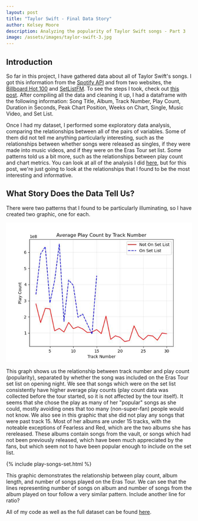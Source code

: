 ```yaml
---
layout: post
title: "Taylor Swift - Final Data Story"
author: Kelsey Moore
description: Analyzing the popularity of Taylor Swift songs - Part 3
image: /assets/images/taylor-swift-3.jpg
---
```


## Introduction

So far in this project, I have gathered data about all of Taylor Swift's songs. I got this information from the <a href="https://apilayer.com/marketplace/spotify-api#documentation-tab"> Spotify API</a> and from two websites, the <a href="https://www.billboard.com/artist/taylor-swift/chart-history/hsi/"> Billboard Hot 100</a> and <a href="https://www.setlist.fm/setlist/taylor-swift/2023/state-farm-stadium-glendale-az-bbb91ce.html"> SetListFM</a>. To see the steps I took, check out <a href="https://kbmoore02.github.io/my386blog/2023/03/14/blog-3a.html"> this post</a>. After compiling all the data and cleaning it up, I had a dataframe with the following information: Song Title, Album, Track Number, Play Count, Duration in Seconds, Peak Chart Position, Weeks on Chart, Single, Music Video, and Set List. 

Once I had my dataset, I performed some exploratory data analysis, comparing the relationships between all of the pairs of variables. Some of them did not tell me anything particularly interesting, such as the relationships between whether songs were released as singles, if they were made into music videos, and if they were on the Eras Tour set list. Some patterns told us a bit more, such as the relationships between play count and chart metrics. You can look at all of the analysis I did <a href="https://kbmoore02.github.io/my386blog/2023/03/21/blog-3b.html"> here</a>, but for this post, we're just going to look at the relationships that I found to be the most interesting and informative.

## What Story Does the Data Tell Us?

There were two patterns that I found to be particularly illuminating, so I have created two graphic, one for each. 

<img src="https://raw.githubusercontent.com/kbmoore02/my386blog/main/assets/images/play-by-track-and-set.jpg" alt="" style="width:600px;">

This graph shows us the relationship between track number and play count (popularity), separated by whether the song was included on the Eras Tour set list on opening night. We see that songs which were on the set list consistently have higher average play counts (play count data was collected before the tour started, so it is not affected by the tour itself). It seems that she chose the play as many of her "popular" songs as she could, mostly avoiding ones that too many (non-super-fan) people would not know. We also see in this graphic that she did not play any songs that were past track 15. Most of her albums are under 15 tracks, with the noteable exceptions of Fearless and Red, which are the two albums she has rereleased. These albums contain songs from the vault, or songs which had not been previously released, which have been much appreciated by the fans, but which seem not to have been popular enough to include on the set list. 

{% include play-songs-set.html %}

This graphic demonstrates the relationship between play count, album length, and number of songs played on the Eras Tour. We can see that the lines representing number of songs on album and number of songs from the album played on tour follow a very similar pattern. Include another line for ratio?

All of my code as well as the full dataset can be found <a href="https://github.com/kbmoore02/Blog_3.git"> here</a>.
